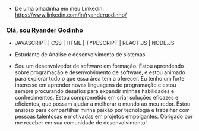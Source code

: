 - De uma olhadinha em meu Linkedin:
https://www.linkedin.com/in/ryandergodinho/

### Olá, sou Ryander Godinho

- JAVASCRIPT | CSS | HTML | TYPESCRIPT | REACT.JS | NODE.JS
- Estudante de Analise e desenvolvimento de sistemas.

- Sou um desenvolvedor de software em formação. Estou aprendendo sobre programação e desenvolvimento de software, e estou animado para explorar tudo o que essa área tem a oferecer. Eu tenho um forte interesse em aprender novas linguagens de programação e estou sempre procurando desafios para expandir minhas habilidades e conhecimentos. Estou comprometido em criar soluções eficazes e eficientes, que possam ajudar a melhorar o mundo ao meu redor. Estou ansioso para compartilhar minha paixão por tecnologia e trabalhar com pessoas talentosas e motivadas em projetos empolgantes. Obrigado por me receber em sua comunidade de desenvolvimento!
